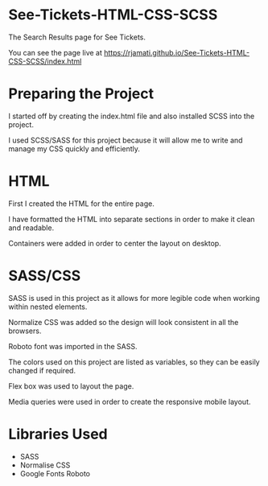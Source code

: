 # See-Tickets-HTML-CSS-SCSS
The Search Results page for See Tickets.

You can see the page live at https://rjamati.github.io/See-Tickets-HTML-CSS-SCSS/index.html

# Preparing the Project
I started off by creating the index.html file and also installed SCSS into the project.

I used SCSS/SASS for this project because it will allow me to write and manage my CSS quickly and efficiently.

# HTML
First I created the HTML for the entire page.

I have formatted the HTML into separate sections in order to make it clean and readable.

Containers were added in order to center the layout on desktop.

# SASS/CSS
SASS is used in this project as it allows for more legible code when working within nested elements.

Normalize CSS was added so the design will look consistent in all the browsers.

Roboto font was imported in the SASS.

The colors used on this project are listed as variables, so they can be easily changed if required.

Flex box was used to layout the page.

Media queries were used in order to create the responsive mobile layout.

# Libraries Used

- SASS
- Normalise CSS
- Google Fonts Roboto
